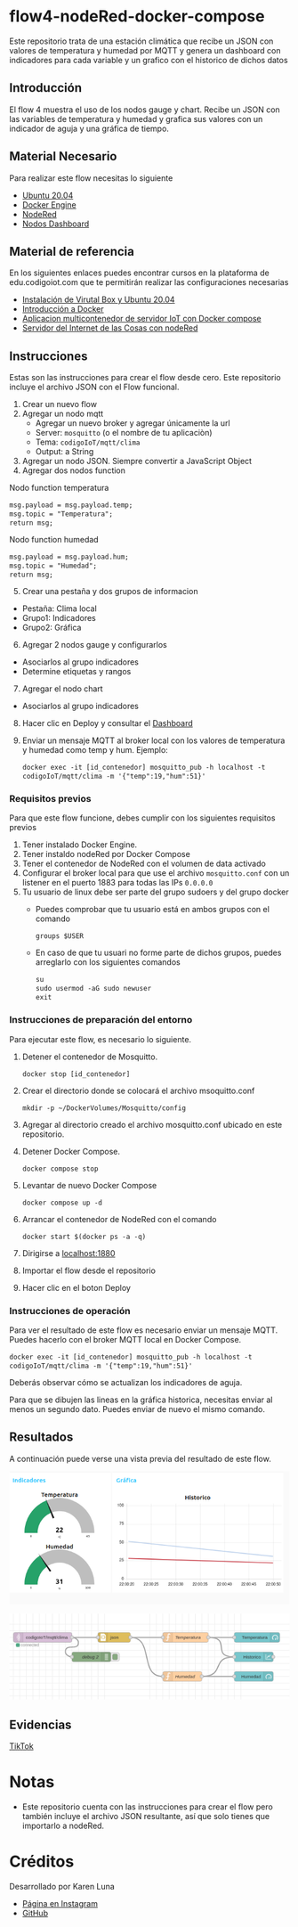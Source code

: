 # flow4-nodeRed-docker-compose
Este repositorio trata de una estación climática que recibe un JSON con valores de temperatura y humedad por MQTT y genera un dashboard con indicadores para cada variable y un grafico con el historico de dichos datos

## Introducción

El flow 4 muestra el uso de los nodos gauge y chart. Recibe un JSON con las variables de temperatura y humedad y grafica sus valores con un indicador de aguja y una gráfica de tiempo.

## Material Necesario

Para realizar este flow necesitas lo siguiente

- [Ubuntu 20.04](https://releases.ubuntu.com/20.04/)
- [Docker Engine](https://docs.docker.com/engine/install/ubuntu/#install-using-the-convenience-script)
- [NodeRed](https://nodered.org/docs/getting-started/local)
- [Nodos Dashboard](https://flows.nodered.org/node/node-red-dashboard)

## Material de referencia

En los siguientes enlaces puedes encontrar cursos en la plataforma de edu.codigoiot.com que te permitirán realizar las configuraciones necesarias

- [Instalación de Virutal Box y Ubuntu 20.04](https://edu.codigoiot.com/course/view.php?id=812)
- [Introducción a Docker](https://edu.codigoiot.com/course/view.php?id=996)
- [Aplicacion multicontenedor de servidor IoT con Docker compose](https://edu.codigoiot.com/mod/lesson/view.php?id=3889&pageid=3804&startlastseen=no)
- [Servidor del Internet de las Cosas con nodeRed](https://edu.codigoiot.com/course/view.php?id=997)


## Instrucciones

Estas son las instrucciones para crear el flow desde cero. Este repositorio incluye el archivo JSON con el Flow funcional.

1. Crear un nuevo flow
2. Agregar un nodo mqtt
	- Agregar un nuevo broker y agregar únicamente la url
	- Server: ```mosquitto``` (o el nombre de tu aplicaciòn)
	- Tema: ```codigoIoT/mqtt/clima```
	- Output: a String
3. Agregar un nodo JSON. Siempre convertir a JavaScript Object
4. Agregar dos nodos function

Nodo function temperatura

```
msg.payload = msg.payload.temp;
msg.topic = "Temperatura";
return msg;
```
Nodo function humedad

```
msg.payload = msg.payload.hum;
msg.topic = "Humedad";
return msg;
```

5. Crear una pestaña y dos grupos de informacion
- Pestaña: Clima local
- Grupo1: Indicadores
- Grupo2: Gráfica
6. Agregar 2 nodos gauge y configurarlos
- Asociarlos al grupo indicadores
- Determine etiquetas y rangos
7. Agregar el nodo chart
- Asociarlos al grupo indicadores
8. Hacer clic en Deploy y consultar el [Dashboard](http://localhost:1880/ui)
9. Enviar un mensaje MQTT al broker local con los valores de temperatura y humedad como temp y hum. Ejemplo:

    ```
    docker exec -it [id_contenedor] mosquitto_pub -h localhost -t codigoIoT/mqtt/clima -m '{"temp":19,"hum":51}'
    ```

### Requisitos previos

Para que este flow funcione, debes cumplir con los siguientes requisitos previos
1. Tener instalado Docker Engine.
2. Tener instaldo nodeRed por Docker Compose
3. Tener el contenedor de NodeRed con el volumen de data activado
4. Configurar el broker local para que use el archivo ```mosquitto.conf``` con un listener en el puerto 1883 para todas las IPs ```0.0.0.0```
5. Tu usuario de linux debe ser parte del grupo sudoers y del grupo docker
    - Puedes comprobar que tu usuario está en ambos grupos con el comando 
    
        ```
        groups $USER
        ```

    - En caso de que tu usuari no forme parte de dichos grupos, puedes arreglarlo con los siguientes comandos
        ``` 
        su
        sudo usermod -aG sudo newuser
        exit
        ```
### Instrucciones de preparación del entorno

Para ejecutar este flow, es necesario lo siguiente.
1. Detener el contenedor de Mosquitto.

    ```
    docker stop [id_contenedor]
    ```

2. Crear el directorio donde se colocará el archivo msoquitto.conf

    ```
    mkdir -p ~/DockerVolumes/Mosquitto/config
    ```

3. Agregar al directorio creado el archivo mosquitto.conf ubicado en este repositorio.
4. Detener Docker Compose.

    ```
    docker compose stop
    ```
5. Levantar de nuevo Docker Compose

    ```
    docker compose up -d
    ```

6. Arrancar el contenedor de NodeRed con el comando
        
    ```
    docker start $(docker ps -a -q)
    ```

2. Dirigirse a [localhost:1880](http://localhost:1880/)
3. Importar el flow desde el repositorio
4. Hacer clic en el boton Deploy

### Instrucciones de operación

Para ver el resultado de este flow es necesario enviar un mensaje MQTT. Puedes hacerlo con el broker MQTT local en Docker Compose.

```
docker exec -it [id_contenedor] mosquitto_pub -h localhost -t codigoIoT/mqtt/clima -m '{"temp":19,"hum":51}'
```

Deberás observar cómo se actualizan los indicadores de aguja. 

Para que se dibujen las lineas en la gráfica historica, necesitas enviar al menos un segundo dato. Puedes enviar de nuevo el mismo comando.

## Resultados

A continuación puede verse una vista previa del resultado de este flow.

![](https://github.com/Luneli014/flow4-nodeRed-docker-compose/blob/main/imagenes/Screenshot%20from%202023-08-08%2022-01-04.png?raw=true)

![](https://github.com/Luneli014/flow4-nodeRed-docker-compose/blob/main/imagenes/Screenshot%20from%202023-08-09%2018-22-49.png?raw=true)



## Evidencias

 [TikTok]()



# Notas
- Este repositorio cuenta con las instrucciones para crear el flow pero también incluye el archivo JSON resultante, así que solo tienes que importarlo a nodeRed.

# Créditos

Desarrollado por Karen Luna

- [Página en Instagram](https://www.instagram.com/karen.luna14/)
- [GitHub](https://github.com/Luneli014)